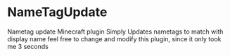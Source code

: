 # NameTagUpdate
Nametag update Minecraft plugin 
Simply Updates nametags to match with display name
feel free to change and modify this plugin, since it only took me 3 seconds
